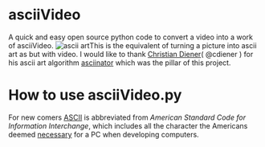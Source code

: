 # asciiVideo
A quick and easy open source python code to convert a video into a work of asciiVideo.
 ![ascii art](https://github.com/mazy1998/asciiVideo/blob/master/Screen%20Shot%202019-01-07%20at%205.01.19%20PM.png?raw=true)This is the equivalent of turning a picture into ascii art as but with video. I would like to thank [Christian Diener](https://gist.github.com/cdiener)( @cdiener ) for his ascii art algorithm  [asciinator](https://gist.github.com/cdiener/10491632) which was the pillar of this project. 

# How to use asciiVideo.py
For new comers [ASCII](https://en.wikipedia.org/wiki/ASCII) is abbreviated from *American Standard Code for Information Interchange*, which includes all the character the Americans deemed [necessary](https://upload.wikimedia.org/wikipedia/commons/thumb/a/a7/ASCII-infobox.svg/2880px-ASCII-infobox.svg.png) for a PC when developing computers. 
